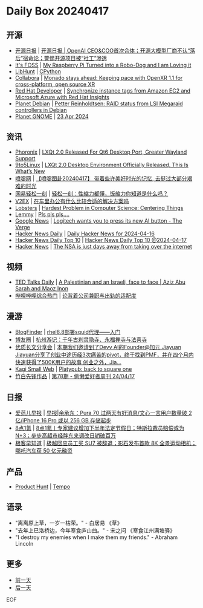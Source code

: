 # Daily Box 20240417

## 开源
- [开源日报](https://www.oschina.net/news/column?columnId=25) | [开源日报 | OpenAI CEO&amp;COO首次合体；开源大模型厂商不认“落后”宿命论；警惕开源项目被“社工”渗透](https://www.oschina.net/news/288157)
- [It's FOSS](https://itsfoss.com/) | [My Raspberry Pi Turned into a Robo-Dog and I am Loving it](https://itsfoss.com/raspberry-pi-dog-review/)
- [LibHunt](https://www.libhunt.com/) | [CPython](https://www.libhunt.com/r/cpython)
- [Collabora](https://www.collabora.com/news-and-blog/) | [Monado stays ahead: Keeping pace with OpenXR 1.1 for cross-platform, open source XR](https://www.collabora.com/news-and-blog/news-and-events/monado-stays-ahead-keeping-pace-with-openxr-11-for-free-and-open-source-xr.html)
- [Red Hat Developer](https://developers.redhat.com/) | [Synchronize instance tags from Amazon EC2 and Microsoft Azure with Red Hat Insights](https://developers.redhat.com/articles/2024/04/17/synchronize-instance-tags-amazon-ec2-and-microsoft-azure-red-hat-insights)
- [Planet Debian](https://planet.debian.org/) | [Petter Reinholdtsen: RAID status from LSI Megaraid controllers in Debian](https://people.skolelinux.org/pere/blog/RAID_status_from_LSI_Megaraid_controllers_in_Debian.html)
- [Planet GNOME](https://planet.gnome.org/) | [23 Apr 2024](https://tirania.org/blog/archive/2024/Apr-23.html)

## 资讯
- [Phoronix](https://www.phoronix.com/) | [LXQt 2.0 Released For Qt6 Desktop Port, Greater Wayland Support](https://www.phoronix.com/news/LXQt-2.0-Released)
- [9to5Linux](https://9to5linux.com/) | [LXQt 2.0 Desktop Environment Officially Released, This Is What&#8217;s New](https://9to5linux.com/lxqt-2-0-desktop-environment-officially-released-this-is-whats-new)
- [喷嚏网](http://www.dapenti.com/blog/blog.asp?subjectid=70&name=xilei) | [【喷嚏图卦20240417】 带着些许美好时光的记忆, 去挺过大部分艰难的时光](http://www.dapenti.com/blog/more.asp?name=xilei&id=178088)
- [网易轻松一刻](https://m.163.com/touch/exclusive/sub/qsyk) | [轻松一刻：性缩力都懂，饭缩力你知道是什么吗？](https://m.163.com/news/article/J00MQAV0000181BR.html)
- [V2EX](https://www.v2ex.com/) | [在车里办公有什么比较合适的解决方案吗](https://www.v2ex.com/t/1033181)
- [Lobsters](https://lobste.rs/) | [Hardest Problem in Computer Science: Centering Things](https://lobste.rs/s/xcwla4/hardest_problem_computer_science)
- [Lemmy](https://lemmy.world/?dataType=Post&listingType=All&page=1&sort=TopDay) | [Pls pls pls....](https://slrpnk.net/pictrs/image/de88ed5b-2a0f-4dbd-9872-3bf783892e7d.webp)
- [Google News](https://news.google.com/topics/CAAqJggKIiBDQkFTRWdvSUwyMHZNRGRqTVhZU0FtVnVHZ0pWVXlnQVAB/sections/CAQiQ0NCQVNMQW9JTDIwdk1EZGpNWFlTQW1WdUdnSlZVeUlOQ0FRYUNRb0hMMjB2TUcxcmVpb0pFZ2N2YlM4d2JXdDZLQUEqKggAKiYICiIgQ0JBU0Vnb0lMMjB2TURkak1YWVNBbVZ1R2dKVlV5Z0FQAVAB) | [Logitech wants you to press its new AI button - The Verge](https://news.google.com/rss/articles/CBMiTWh0dHBzOi8vd3d3LnRoZXZlcmdlLmNvbS8yMDI0LzQvMTcvMjQxMzI0NjgvbG9naXRlY2gtYWktcHJvbXB0LWJ1aWxkZXItYnV0dG9u0gEA?oc=5)
- [Hacker News Daily](https://www.daemonology.net/hn-daily/) | [Daily Hacker News for 2024-04-16](https://www.daemonology.net/hn-daily/2024-04-16.html)
- [Hacker News Daily Top 10](https://github.com/headllines/hackernews-daily) | [Hacker News Daily Top 10 @2024-04-17](https://github.com/headllines/hackernews-daily/issues/1373)
- [Hacker News](https://news.ycombinator.com/front) | [The NSA is just days away from taking over the internet](https://news.ycombinator.com/item?id=40062271)

## 视频
- [TED Talks Daily](https://www.ted.com/talks) | [A Palestinian and an Israeli, face to face | Aziz Abu Sarah and Maoz Inon](https://www.ted.com/talks/aziz_abu_sarah_and_maoz_inon_a_palestinian_and_an_israeli_face_to_face?rss)
- [哔哩哔哩综合热门](https://www.bilibili.com/v/popular/all/) | [论背着公司兼职与出轨的适配度](https://b23.tv/BV17E421K79u)

## 漫游
- [BlogFinder](https://bf.zzxworld.com/) | [rhel8.8部署squid代理——入门](https://www.latiao.org/1859.html?utm_source=blogfinder)
- [博友圈](https://www.boyouquan.com/home) | [杭州游记：千年古刹灵隐寺、永福禅寺与法喜寺](https://www.boyouquan.com/go?from=feed&link=https%3A%2F%2Fbluehe.cn%2Farchives%2Fhangzhou-walk-2)
- [优质长文分享会](https://m.okjike.com/topics/56d2fabe7cb3331100467e2b) | [本期我们邀请到了Devv AI的Founder@加元.Jiayuan Jiayuan分享了创业中途历经3次痛苦的pivot，终于找到PMF，并在四个月内快速获得了500K用户的故事 创业之外，Jia...](https://mp.weixin.qq.com/s/71Kg1SFeX25hte-mdhIIng)
- [Kagi Small Web](https://kagi.com/smallweb) | [Platypub: back to square one](https://tfos.co/p/platypub-back-to-square-one/)
- [竹白先锋作品](https://www.zhubai.wiki/) | [第78期 - 偷懒爱好者周刊 24/04/17](https://open.zhubai.wiki/a/l/t/z/pl/toolight/2392192538485854208)

## 日报
- [爱范儿早报](https://www.ifanr.com/category/ifanrnews) | [早报|余承东：Pura 70 过两天有好消息/文心一言用户数量破 2 亿/iPhone 16 Pro 或以 256 GB 存储起步](https://www.ifanr.com/1581514)
- [8点1氪](https://36kr.com/user/5652071) | [8点1氪丨专家建议增加下半年法定节假日；特斯拉裁员赔偿或为N+3；步步高超市经胖东来调改日销破百万](https://36kr.com/p/2736786040088834)
- [极客早知道](https://www.geekpark.net/column/74) | [极越回应员工买 SU7 被辞退；影石发布首款 8K 全景运动相机；哪吒汽车获 50 亿元融资](https://www.geekpark.net/news/333790)

## 产品
- [Product Hunt](https://www.producthunt.com) | [Tempo](https://www.producthunt.com/posts/tempo-12)

## 语录
- "离离原上草，一岁一枯荣。" - 白居易 《草》
- "去年上巳洛桥边，今年寒食庐山曲。" - 宋之问 《寒食江州满塘驿》
- "I destroy my enemies when I make them my friends." - Abraham Lincoln

## 更多
- [前一天](daily-box-20240416.md)
- [后一天](daily-box-20240418.md)

EOF